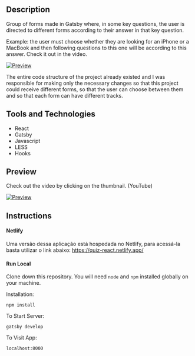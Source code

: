 ## Description
Group of forms made in Gatsby where, in some key questions, the user is directed to different forms according to their answer in that key question.

Example: the user must choose whether they are looking for an iPhone or a MacBook and then following questions to this one will be according to this answer. Check it out in the video.

[![Preview](http://img.youtube.com/vi/ZH4ZDz8j930/0.jpg)](http://www.youtube.com/watch?v=ZH4ZDz8j930 "Gatsby")


The entire code structure of the project already existed and I was responsible for making only the necessary changes so that this project could receive different forms, so that the user can choose between them and so that each form can have different tracks.


## Tools and Technologies
- React
- Gatsby
- Javascript
- LESS
- Hooks

## Preview

Check out the video by clicking on the thumbnail. (YouTube)

[![Preview](http://img.youtube.com/vi/ZH4ZDz8j930/0.jpg)](http://www.youtube.com/watch?v=ZH4ZDz8j930 "Gatsby")

## Instructions

#### Netlify
Uma versão dessa aplicação está hospedada no Netlify, para acessá-la basta utilizar o link abaixo: 
https://quiz-react.netlify.app/

#### Run Local
Clone down this repository. You will need `node` and `npm` installed globally on your machine.  

Installation:

`npm install`   

To Start Server:

`gatsby develop`  

To Visit App:

`localhost:8000`







